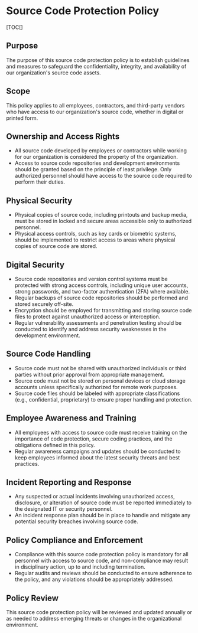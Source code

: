 # Source Code Protection Policy

[TOC[]

## Purpose

The purpose of this source code protection policy is to establish guidelines and measures to safeguard the confidentiality, integrity, and availability of our organization's source code assets.

## Scope

This policy applies to all employees, contractors, and third-party vendors who have access to our organization's source code, whether in digital or printed form.

## Ownership and Access Rights

- All source code developed by employees or contractors while working for our organization is considered the property of the organization.
- Access to source code repositories and development environments should be granted based on the principle of least privilege. Only authorized personnel should have access to the source code required to perform their duties.

## Physical Security

- Physical copies of source code, including printouts and backup media, must be stored in locked and secure areas accessible only to authorized personnel.
- Physical access controls, such as key cards or biometric systems, should be implemented to restrict access to areas where physical copies of source code are stored.

## Digital Security

- Source code repositories and version control systems must be protected with strong access controls, including unique user accounts, strong passwords, and two-factor authentication (2FA) where available.
- Regular backups of source code repositories should be performed and stored securely off-site.
- Encryption should be employed for transmitting and storing source code files to protect against unauthorized access or interception.
- Regular vulnerability assessments and penetration testing should be conducted to identify and address security weaknesses in the development environment.

## Source Code Handling

- Source code must not be shared with unauthorized individuals or third parties without prior approval from appropriate management.
- Source code must not be stored on personal devices or cloud storage accounts unless specifically authorized for remote work purposes.
- Source code files should be labeled with appropriate classifications (e.g., confidential, proprietary) to ensure proper handling and protection.

## Employee Awareness and Training

- All employees with access to source code must receive training on the importance of code protection, secure coding practices, and the obligations defined in this policy.
- Regular awareness campaigns and updates should be conducted to keep employees informed about the latest security threats and best practices.

## Incident Reporting and Response

- Any suspected or actual incidents involving unauthorized access, disclosure, or alteration of source code must be reported immediately to the designated IT or security personnel.
- An incident response plan should be in place to handle and mitigate any potential security breaches involving source code.

## Policy Compliance and Enforcement

- Compliance with this source code protection policy is mandatory for all personnel with access to source code, and non-compliance may result in disciplinary action, up to and including termination.
- Regular audits and reviews should be conducted to ensure adherence to the policy, and any violations should be appropriately addressed.

## Policy Review

This source code protection policy will be reviewed and updated annually or as needed to address emerging threats or changes in the organizational environment.
